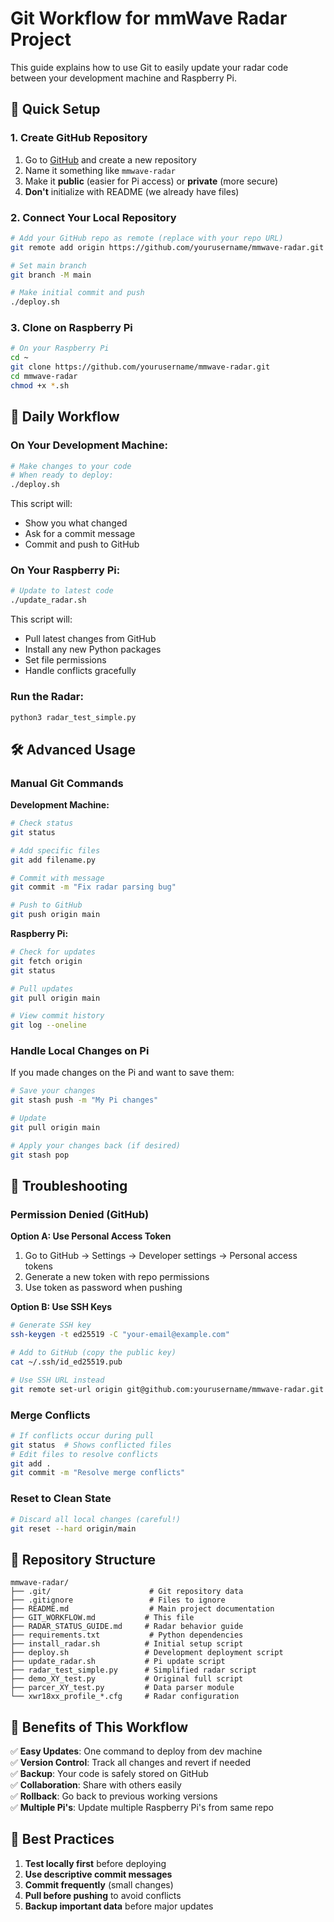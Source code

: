 # Git Workflow for mmWave Radar Project

This guide explains how to use Git to easily update your radar code between your development machine and Raspberry Pi.

## 🚀 Quick Setup

### 1. Create GitHub Repository
1. Go to [GitHub](https://github.com) and create a new repository
2. Name it something like `mmwave-radar` 
3. Make it **public** (easier for Pi access) or **private** (more secure)
4. **Don't** initialize with README (we already have files)

### 2. Connect Your Local Repository
```bash
# Add your GitHub repo as remote (replace with your repo URL)
git remote add origin https://github.com/yourusername/mmwave-radar.git

# Set main branch
git branch -M main

# Make initial commit and push
./deploy.sh
```

### 3. Clone on Raspberry Pi
```bash
# On your Raspberry Pi
cd ~
git clone https://github.com/yourusername/mmwave-radar.git
cd mmwave-radar
chmod +x *.sh
```

## 📝 Daily Workflow

### On Your Development Machine:
```bash
# Make changes to your code
# When ready to deploy:
./deploy.sh
```
This script will:
- Show you what changed
- Ask for a commit message
- Commit and push to GitHub

### On Your Raspberry Pi:
```bash
# Update to latest code
./update_radar.sh
```
This script will:
- Pull latest changes from GitHub
- Install any new Python packages
- Set file permissions
- Handle conflicts gracefully

### Run the Radar:
```bash
python3 radar_test_simple.py
```

## 🛠 Advanced Usage

### Manual Git Commands

**Development Machine:**
```bash
# Check status
git status

# Add specific files
git add filename.py

# Commit with message
git commit -m "Fix radar parsing bug"

# Push to GitHub
git push origin main
```

**Raspberry Pi:**
```bash
# Check for updates
git fetch origin
git status

# Pull updates
git pull origin main

# View commit history
git log --oneline
```

### Handle Local Changes on Pi

If you made changes on the Pi and want to save them:
```bash
# Save your changes
git stash push -m "My Pi changes"

# Update
git pull origin main

# Apply your changes back (if desired)
git stash pop
```

## 🔧 Troubleshooting

### Permission Denied (GitHub)
**Option A: Use Personal Access Token**
1. Go to GitHub → Settings → Developer settings → Personal access tokens
2. Generate a new token with repo permissions
3. Use token as password when pushing

**Option B: Use SSH Keys**
```bash
# Generate SSH key
ssh-keygen -t ed25519 -C "your-email@example.com"

# Add to GitHub (copy the public key)
cat ~/.ssh/id_ed25519.pub

# Use SSH URL instead
git remote set-url origin git@github.com:yourusername/mmwave-radar.git
```

### Merge Conflicts
```bash
# If conflicts occur during pull
git status  # Shows conflicted files
# Edit files to resolve conflicts
git add .
git commit -m "Resolve merge conflicts"
```

### Reset to Clean State
```bash
# Discard all local changes (careful!)
git reset --hard origin/main
```

## 📁 Repository Structure

```
mmwave-radar/
├── .git/                      # Git repository data
├── .gitignore                 # Files to ignore
├── README.md                  # Main project documentation
├── GIT_WORKFLOW.md           # This file
├── RADAR_STATUS_GUIDE.md     # Radar behavior guide
├── requirements.txt           # Python dependencies
├── install_radar.sh          # Initial setup script
├── deploy.sh                 # Development deployment script
├── update_radar.sh           # Pi update script
├── radar_test_simple.py      # Simplified radar script
├── demo_XY_test.py           # Original full script
├── parcer_XY_test.py         # Data parser module
└── xwr18xx_profile_*.cfg     # Radar configuration
```

## 🎯 Benefits of This Workflow

✅ **Easy Updates**: One command to deploy from dev machine  
✅ **Version Control**: Track all changes and revert if needed  
✅ **Backup**: Your code is safely stored on GitHub  
✅ **Collaboration**: Share with others easily  
✅ **Rollback**: Go back to previous working versions  
✅ **Multiple Pi's**: Update multiple Raspberry Pi's from same repo  

## 🚨 Best Practices

1. **Test locally first** before deploying
2. **Use descriptive commit messages**
3. **Commit frequently** (small changes)
4. **Pull before pushing** to avoid conflicts
5. **Backup important data** before major updates 